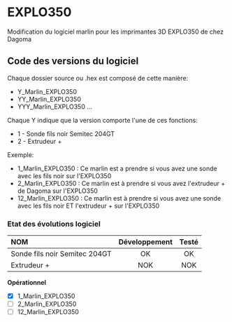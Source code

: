 # EXPLO350

Modification du logiciel marlin pour les imprimantes 3D EXPLO350 de chez Dagoma

## Code des versions du logiciel

Chaque dossier source ou .hex est composé de cette manière:

- Y_Marlin_EXPLO350
- YY_Marlin_EXPLO350
- YYY_Marlin_EXPLO350
...

Chaque Y indique que la version comporte l'une de ces fonctions:

- 1 - Sonde fils noir Semitec 204GT
- 2 - Extrudeur +

Exemple:

- 1_Marlin_EXPLO350 : Ce marlin est a prendre si vous avez une sonde avec les fils noir sur l'EXPLO350
- 2_Marlin_EXPLO350 : Ce marlin est à prendre si vous avez l'extrudeur + de Dagoma sur l'EXPLO350
- 12_Marlin_EXPLO350 : Ce marlin est à prendre si vous avez une sonde avec les fils noir ET l'extrudeur + sur l'EXPLO350

### Etat des évolutions logiciel

| NOM                                | Développement | Testé |
|:-----------------------------------|:-------------:| :----:|
| Sonde fils noir Semitec 204GT      | OK            | OK    |
| Extrudeur +                        | NOK           | NOK   |

**Opérationnel**
- [X] 1_Marlin_EXPLO350
- [ ] 2_Marlin_EXPLO350
- [ ] 12_Marlin_EXPLO350
